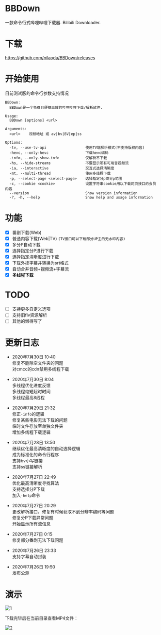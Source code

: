 # BBDown
一款命令行式哔哩哔哩下载器. Bilibili Downloader.

# 下载
https://github.com/nilaoda/BBDown/releases

# 开始使用
目前测试版的命令行参数支持情况
```
BBDown:
  BBDown是一个免费且便捷高效的哔哩哔哩下载/解析软件.

Usage:
  BBDown [options] <url>

Arguments:
  <url>    视频地址 或 av|bv|BV|ep|ss

Options:
  -tv, --use-tv-api                  使用TV端解析模式(不支持版权内容)
  -hevc, --only-hevc                 下载hevc编码
  -info, --only-show-info            仅解析不下载
  -hs, --hide-streams                不要显示所有可用音视频流
  -ia, --interactive                 交互式选择清晰度
  -mt, --multi-thread                使用多线程下载
  -p, --select-page <select-page>    选择指定分p或分p范围
  -c, --cookie <cookie>              设置字符串cookie用以下载网页接口的会员内容
  --version                          Show version information
  -?, -h, --help                     Show help and usage information
```

# 功能
- [x] 番剧下载(Web)
- [x] 普通内容下载(Web|TV) `(TV接口可以下载部分UP主的无水印内容)`
- [x] 多分P自动下载
- [x] 选择指定分P进行下载
- [x] 选择指定清晰度进行下载
- [x] 下载外挂字幕并转换为srt格式
- [x] 自动合并音频+视频流+字幕流
- [x] **多线程下载**

# TODO
- [ ] 支持更多自定义选项
- [ ] 支持旧flv资源解析
- [ ] 其他的懒得写了

# 更新日志
* 2020年7月30日 10:40  
  修复不删除空文件夹的问题  
  对cmcc的cdn禁用多线程下载  
  
* 2020年7月30日 8:04  
  多线程优化进度反馈  
  多线程缩短超时时间  
  多线程最高8线程
  
* 2020年7月29日 21:32  
  修正`-info`的逻辑  
  修复某些电影无法下载的问题  
  临时文件存放至单独文件夹  
  增加多线程下载逻辑  
  
* 2020年7月28日 13:50  
  继续优化最高清晰度的自动选择逻辑  
  成为标准化的命令行程序  
  支持bv小写链接  
  支持ss链接解析  
  
* 2020年7月27日 22:49  
  优化最高清晰度寻找算法  
  支持选择分P下载  
  加入`-help`命令
  
* 2020年7月27日 20:29  
  更改解析接口，修复有时候获取不到分辨率编码等问题  
  修复分P下载异常问题  
  开始显示所有流信息
  
* 2020年7月27日 0:15  
  修复部分番剧无法下载问题
  
* 2020年7月26日 23:33  
  支持字幕自动封装
  
* 2020年7月26日 19:50  
  发布公测
  
# 演示
![1](https://user-images.githubusercontent.com/20772925/88686407-a2001480-d129-11ea-8aac-97a0c71af115.gif)

下载完毕后在当前目录查看MP4文件：

![2](https://user-images.githubusercontent.com/20772925/88478901-5e1cdc00-cf7e-11ea-97c1-154b9226564e.png)
